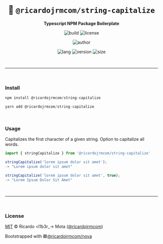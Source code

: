 <div align="center">

# 🌙 `@ricardojrmcom/string-capitalize`

<b>Typescript NPM Package Boilerplate</b>

![build](https://img.shields.io/github/workflow/status/ricardojrmcom/string-capitalize/Continuous%20Integration?style=for-the-badge)
![license](https://img.shields.io/github/license/ricardojrmcom/string-capitalize?style=for-the-badge)

![author](<https://img.shields.io/badge/Author-Ricardo%20%3Cl1b3r__--%3E%20Mota%20(%40ricardojrmcom)-orange?style=for-the-badge>)

![lang](https://img.shields.io/github/languages/top/ricardojrmcom/string-capitalize?style=for-the-badge)
![version](https://img.shields.io/npm/v/@ricardojrmcom/string-capitalize?style=for-the-badge)
![size](https://img.shields.io/bundlephobia/min/@ricardojrmcom/string-capitalize?style=for-the-badge)

</div>

<br />

---

<br />

### <b>Install</b>

```ts
npm install @ricardojrmcom/string-capitalize

yarn add @ricardojrmcom/string-capitalize
```

<br />

### <b>Usage</b>

Capitalizes the first character of a given string. Option to capitalize all words.

```ts
import { stringCapitalize } from '@ricardojrmcom/string-capitalize'

stringCapitalize('lorem ipsum dolor sit amet');
-> "Lorem ipsum dolor sit amet"

stringCapitalize('lorem ipsum dolor sit amet', true);
-> "Lorem Ipsum Dolor Sit Amet"
```

<br />

---

<br />

### <b>License</b>

[MIT](https://github.com/ricardojrmcom/string-capitalize/blob/main/LICENSE) © Ricardo <l1b3r\_-> Mota ([@ricardojrmcom](https://github.com/ricardojrmcom))

Bootstrapped with 🟪[@ricardojrmcom/nova](https://github.com/ricardojrmcom/nova)

<br />
